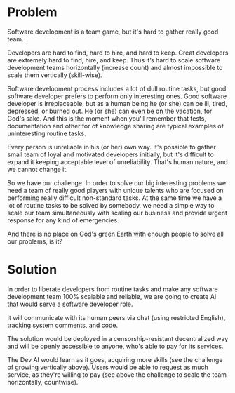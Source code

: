 # Problem

Software development is a team game, but it's hard to gather
really good team.

Developers are hard to find, hard to hire, and hard to keep.
Great developers are extremely hard to find, hire, and keep.
Thus it’s hard to scale software development teams horizontally
(increase count) and almost impossible to scale them vertically (skill-wise).

Software development process includes a lot of dull routine tasks,
but good software developer prefers to perform only interesting ones.
Good software developer is irreplaceable, but as a human being he (or she)
can be ill, tired, depressed, or burned out. He (or she) can even be
on the vacation, for God's sake. And this is the moment when you'll
remember that tests, documentation and other for of knowledge sharing
are typical examples of uninteresting routine tasks.

Every person is unreliable in his (or her) own way. It's possible
to gather small team of loyal and motivated developers initially, but
it's difficult to expand it keeping acceptable level of unreliability.
That's human nature, and we cannot change it.

So we have our challenge. In order to solve our big interesting problems we
need a team of really good players with unique talents who are focused on
performing really difficult non-standard tasks. At the same time
we have a lot of routine tasks to be solved by somebody, we need a simple way
to scale our team simultaneously with scaling our business and provide
urgent response for any kind of emergencies.

And there is no place on God's green Earth with enough people to solve all
our problems, is it?


# Solution

In order to liberate developers from routine tasks and make any software
development team 100% scalable and reliable, we are going to create AI
that would serve a software developer role.

It will communicate with its human peers via chat (using restricted English),
tracking system comments, and code.

The solution would be deployed in a censorship-resistant decentralized way
and will be openly accessible to anyone, who's able to pay for its services.

The Dev AI would learn as it goes, acquiring more skills (see the challenge
of growing vertically above). Users would be able to request as much service,
as they're willing to pay (see above the challenge to scale the team
horizontally, countwise).

